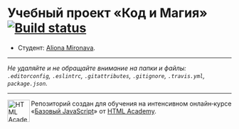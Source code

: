 # Учебный проект «Код и Магия» [![Build status][travis-image]][travis-url]

* Студент: [Aliona Mironava](https://up.htmlacademy.ru/javascript/10/user/392597).

---

_Не удаляйте и не обращайте внимание на папки и файлы:_<br>
_`.editorconfig`, `.eslintrc`, `.gitattributes`, `.gitignore`, `.travis.yml`, `package.json`._

---

<a href="https://htmlacademy.ru/intensive/javascript"><img align="left" width="50" height="50" title="HTML Academy" src="https://up.htmlacademy.ru/static/img/intensive/javascript/logo-for-github.svg"></a>

Репозиторий создан для обучения на интенсивном онлайн‑курсе «[Базовый JavaScript](https://htmlacademy.ru/intensive/javascript)» от [HTML Academy](https://htmlacademy.ru).

[travis-image]: https://travis-ci.org/htmlacademy-javascript/392597-code-and-magick.svg?branch=master
[travis-url]: https://travis-ci.org/htmlacademy-javascript/392597-code-and-magick

